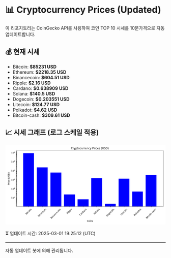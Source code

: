 
# 📊 Cryptocurrency Prices (Updated)

이 리포지토리는 CoinGecko API를 사용하여 코인 TOP 10 시세를 10분가격으로 자동 업데이트합니다.

## 💰 현재 시세
- Bitcoin: **$85231 USD**
- Ethereum: **$2218.35 USD**
- Binancecoin: **$604.51 USD**
- Ripple: **$2.16 USD**
- Cardano: **$0.638909 USD**
- Solana: **$140.5 USD**
- Dogecoin: **$0.203551 USD**
- Litecoin: **$124.77 USD**
- Polkadot: **$4.62 USD**
- Bitcoin-cash: **$309.61 USD**

## 📈 시세 그래프 (로그 스케일 적용)
![Crypto Prices](crypto_prices.png)

⏳ 업데이트 시간: 2025-03-01 19:25:12 (UTC)

---
자동 업데이트 봇에 의해 관리됩니다.
